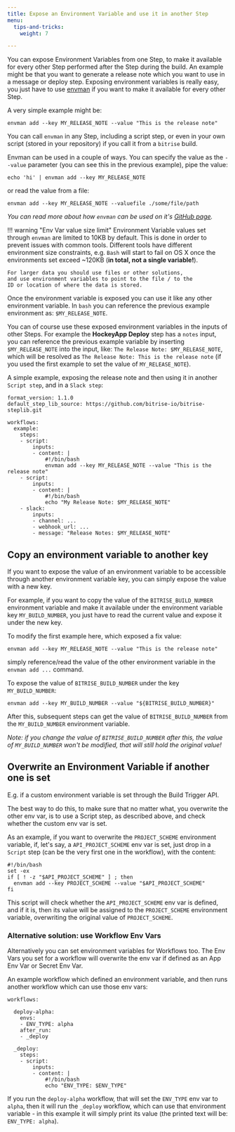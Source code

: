 ```yaml
---
title: Expose an Environment Variable and use it in another Step
menu:
  tips-and-tricks:
    weight: 7

---
```

You can expose Environment Variables from one Step,
to make it available for every other Step performed after the Step during the build.
An example might be that you want to generate a
release note which you want to use in a message or deploy step.
Exposing environment variables is really easy,
you just have to use [envman](https://github.com/bitrise-io/envman/) if you want to make it available for every other Step.

A very simple example might be:

```
envman add --key MY_RELEASE_NOTE --value "This is the release note"
```

You can call `envman` in any Step, including a script step,
or even in your own script (stored in your repository) if you call it from a `bitrise` build.

Envman can be used in a couple of ways.
You can specify the value as the `--value` parameter (you can see this in the previous example),
pipe the value:

```
echo 'hi' | envman add --key MY_RELEASE_NOTE
```

or read the value from a file:

```
envman add --key MY_RELEASE_NOTE --valuefile ./some/file/path
```

*You can read more about how `envman` can
be used on it's [GitHub page](https://github.com/bitrise-io/envman/).*

!!! warning "Env Var value size limit"
    Environment Variable values set through `envman` are limited to 10KB by default.
    This is done in order to prevent issues with common tools.
    Different tools have different environment size constraints,
    e.g. `Bash` will start to fail on OS X once the environments set
    exceed ~120KB (**in total, not a single variable!**).

    For larger data you should use files or other solutions,
    and use environment variables to point to the file / to the
    ID or location of where the data is stored.

Once the environment variable is exposed you can use it like
any other environment variable. In `bash` you can reference
the previous example environment as: `$MY_RELEASE_NOTE`.

You can of course use these exposed environment variables in the inputs of other Steps.
For example the **HockeyApp Deploy** step has a `notes` input,
you can reference the previous example variable by inserting `$MY_RELEASE_NOTE` into the input,
like: `The Release Note: $MY_RELEASE_NOTE`,
which will be resolved as `The Release Note: This is the release note` (if you used
the first example to set the value of `MY_RELEASE_NOTE`).

A simple example, exposing the release note and then using it in another `Script step`,
and in a `Slack step`:

```
format_version: 1.1.0
default_step_lib_source: https://github.com/bitrise-io/bitrise-steplib.git

workflows:
  example:
    steps:
    - script:
        inputs:
        - content: |
            #!/bin/bash
            envman add --key MY_RELEASE_NOTE --value "This is the release note"
    - script:
        inputs:
        - content: |
            #!/bin/bash
            echo "My Release Note: $MY_RELEASE_NOTE"
    - slack:
        inputs:
        - channel: ...
        - webhook_url: ...
        - message: "Release Notes: $MY_RELEASE_NOTE"
```


## Copy an environment variable to another key

If you want to expose the value of an environment variable to be accessible
through another environment variable key, you can simply expose the value with a new key.

For example, if you want to copy the value of the `BITRISE_BUILD_NUMBER` environment variable
and make it available under the environment variable key `MY_BUILD_NUMBER`, you just have to
read the current value and expose it under the new key.

To modify the first example here, which exposed a fix value:

```
envman add --key MY_RELEASE_NOTE --value "This is the release note"
```

simply reference/read the value of the other environment variable in the `envman add ...` command.

To expose the value of `BITRISE_BUILD_NUMBER` under the key `MY_BUILD_NUMBER`:

```
envman add --key MY_BUILD_NUMBER --value "${BITRISE_BUILD_NUMBER}"
```

After this, subsequent steps can get the value of `BITRISE_BUILD_NUMBER` from the
`MY_BUILD_NUMBER` environment variable.

_Note: if you change the value of `BITRISE_BUILD_NUMBER` after this, the
value of `MY_BUILD_NUMBER` won't be modified, that will still hold the original value!_


## Overwrite an Environment Variable if another one is set

E.g. if a custom environment variable is set through the Build Trigger API.

The best way to do this, to make sure that no matter what, you overwrite the other env var,
is to use a Script step, as described above, and check whether the custom env var is set.

As an example, if you want to overwrite the `PROJECT_SCHEME` environment variable,
if, let's say, a `API_PROJECT_SCHEME` env var is set, just drop in a `Script` step (can be the very first one
in the workflow), with the content:

```
#!/bin/bash
set -ex
if [ ! -z "$API_PROJECT_SCHEME" ] ; then
  envman add --key PROJECT_SCHEME --value "$API_PROJECT_SCHEME"
fi
```

This script will check whether the `API_PROJECT_SCHEME` env var is defined,
and if it is, then its value will be assigned to the `PROJECT_SCHEME` environment variable,
overwriting the original value of `PROJECT_SCHEME`.


### Alternative solution: use Workflow Env Vars

Alternatively you can set environment variables for Workflows too.
The Env Vars you set for a workflow will overwrite the env var
if defined as an App Env Var or Secret Env Var.

An example workflow which defined an environment variable, and then runs another workflow
which can use those env vars:

```
workflows:

  deploy-alpha:
    envs:
    - ENV_TYPE: alpha
    after_run:
    - _deploy

  _deploy:
    steps:
    - script:
        inputs:
        - content: |
            #!/bin/bash
            echo "ENV_TYPE: $ENV_TYPE"
```

If you run the `deploy-alpha` workflow, that will set the `ENV_TYPE` env var to `alpha`,
then it will run the `_deploy` workflow, which can use that environment variable -
in this example it will simply print its value (the printed text will be: `ENV_TYPE: alpha`).